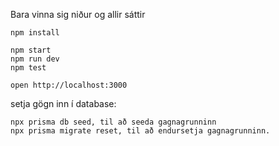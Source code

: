 Bara vinna sig niður og allir sáttir
```
npm install
```
```
npm start
npm run dev
npm test
```

```
open http://localhost:3000
```
setja gögn inn í database:
```
npx prisma db seed, til að seeda gagnagrunninn
npx prisma migrate reset, til að endursetja gagnagrunninn.
```